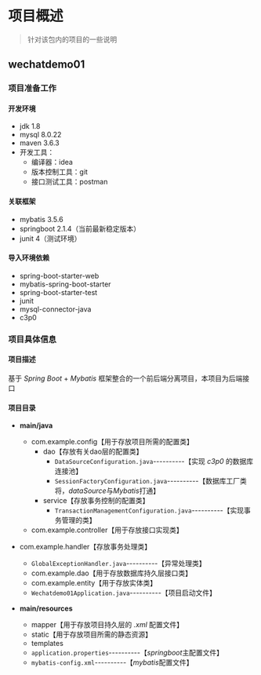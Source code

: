 # 项目概述

> 针对该包内的项目的一些说明

## wechatdemo01

### 项目准备工作

#### 开发环境

- jdk 1.8
- mysql 8.0.22
- maven 3.6.3
- 开发工具：
  - 编译器：idea
  - 版本控制工具：git
  - 接口测试工具：postman



#### 关联框架

- mybatis 3.5.6
- springboot 2.1.4（当前最新稳定版本）
- junit 4（测试环境）



#### 导入环境依赖

- spring-boot-starter-web
- mybatis-spring-boot-starter
- spring-boot-starter-test
- junit
- mysql-connector-java
- c3p0



### 项目具体信息

#### 项目描述

基于 *Spring Boot* + *Mybatis* 框架整合的一个前后端分离项目，本项目为后端接口



#### 项目目录

- **main/java**
  - com.example.config【用于存放项目所需的配置类】
    - dao【存放有关dao层的配置类】
      - `DataSourceConfiguration.java`----------【实现 *c3p0* 的数据库连接池】
      - `SessionFactoryConfiguration.java`----------【数据库工厂类将，*dataSource*与*Mybatis*打通】
    - service【存放事务控制的配置类】
      - `TransactionManagementConfiguration.java`----------【实现事务管理的类】
  - com.example.controller【用于存放接口实现类】
- com.example.handler【存放事务处理类】
  - `GlobalExceptionHandler.java`----------【异常处理类】
  - com.example.dao【用于存放数据库持久层接口类】
  - com.example.entity【用于存放实体类】
  - `Wechatdemo01Application.java`----------【项目启动文件】

- **main/resources**
  - mapper【用于存放项目持久层的 *.xml* 配置文件】
  - static【用于存放项目所需的静态资源】
  - templates
  - `application.properties`----------【*springboot*主配置文件】
  - `mybatis-config.xml`----------【*mybatis*配置文件】
